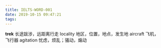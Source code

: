```yaml
---
title: IELTS-WORD-001
date: 2019-10-15 09:47:21
tags: 
---
```


**trek**
长途跋涉，远距离行走
locality
地区，位置，地点，发生地
aircraft
飞机，飞行器
agitation
忧虑，烦乱；骚动，煽动
